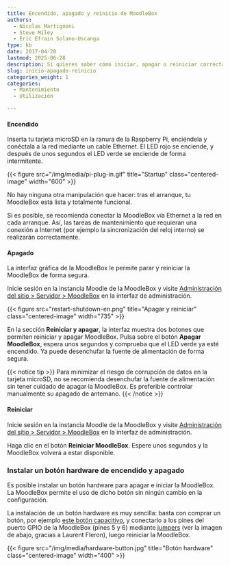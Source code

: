 ```yaml
---
title: Encendido, apagado y reinicio de MoodleBox
authors:
  - Nicolas Martignoni
  - Steve Miley
  - Eric Efrain Solano-Uscanga
type: kb
date: 2017-04-20
lastmod: 2025-06-28
description: Si quieres saber cómo iniciar, apagar o reiniciar correctamente tu MoodleBox, aquí tienes la información deseada
slug: inicio-apagado-reinicio
categories_weight: 1
categories:
  - Mantenimiento
  - Utilización

---
```

#### Encendido

Inserta tu tarjeta microSD en la ranura de la Raspberry Pi, enciéndela y conéctala a la red mediante un cable Ethernet. El LED rojo se enciende, y después de unos segundos el LED verde se enciende de forma intermitente.

{{< figure src="/img/media/pi-plug-in.gif" title="Startup" class="centered-image" width="600" >}}

No hay ninguna otra manipulación que hacer: tras el arranque, tu MoodleBox está lista y totalmente funcional.

Si es posible, se recomienda conectar la MoodleBox vía Ethernet a la red en cada arranque. Así, las tareas de mantenimiento que requieran una conexión a Internet (por ejemplo la sincronización del reloj interno) se realizarán correctamente.

#### Apagado

La interfaz gráfica de la MoodleBox le permite parar y reiniciar la MoodleBox de forma segura.

Inicie sesión en la instancia Moodle de la MoodleBox y visite [Administración del sitio > Servidor > MoodleBox][1] en la interfaz de administración.

{{< figure src="restart-shutdown-en.png" title="Apagar y reiniciar" class="centered-image" width="735" >}}

En la sección __Reiniciar y apagar__, la interfaz muestra dos botones que permiten reiniciar y apagar MoodleBox. Pulsa sobre el botón __Apagar MoodleBox__, espera unos segundos y comprueba que el LED verde ya esté encendido. Ya puede desenchufar la fuente de alimentación de forma segura.

{{< notice tip >}}
Para minimizar el riesgo de corrupción de datos en la tarjeta microSD, no se recomienda desenchufar la fuente de alimentación sin tener cuidado de apagar la MoodleBox. Es preferible controlar manualmente su apagado de antemano.
{{< /notice >}}

#### Reiniciar

Inicie sesión en la instancia Moodle de la MoodleBox y visite [Administración del sitio > Servidor > MoodleBox][1] en la interfaz de administración.

Haga clic en el botón __Reiniciar MoodleBox__. Espere unos segundos y la MoodleBox volverá a estar disponible.

### Instalar un botón hardware de encendido y apagado

Es posible instalar un botón hardware para apagar e iniciar la MoodleBox. La MoodleBox permite el uso de dicho botón sin ningún cambio en la configuración.

La instalación de un botón hardware es muy sencilla: basta con comprar un botón, por ejemplo [este botón capacitivo][3], y conectarlo a los pines del puerto GPIO de la MoodleBox (pines 5 y 6) mediante [jumpers][4] (ver la imagen de abajo, gracias a Laurent Fleron), luego reiniciar la MoodleBox.

{{< figure src="/img/media/hardware-button.jpg" title="Botón hardware" class="centered-image" width="400" >}}

 [1]: http://moodlebox.home/admin/tool/moodlebox/index.php
 [3]: https://www.aliexpress.com/item/32713062171.html
 [4]: https://www.aliexpress.com/item/32800215149.html
